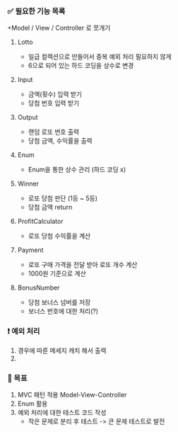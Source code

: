 ### ✅ 필요한 기능 목록


+Model / View / Controller 로 쪼개기

1. Lotto
   - 일급 컬렉션으로 만들어서 중복 예외 처리 필요하지 않게
   - 6으로 되어 있는 하드 코딩을 상수로 변경


2. Input
   - 금액(횟수) 입력 받기
   - 당첨 번호 입력 받기


3. Output
   - 랜덤 로또 번호 출력
   - 당첨 금액, 수익률을 출력


4. Enum
   - Enum을 통한 상수 관리 (하드 코딩 x)


5. Winner
   - 로또 당첨 판단 (1등 ~ 5등)
   - 당첨 금액 return


6. ProfitCalculator
    - 로또 당첨 수익률을 계산


7. Payment
   - 로또 구매 가격을 전달 받아 로또 개수 계산
   - 1000원 기준으로 계산


8. BonusNumber
   - 당첨 보너스 넘버를 저장
   - 보너스 번호에 대한 처리(?)


### ❗ 예외 처리 
1. 경우에 따른 메세지 캐치 해서 출력
2. 



### 📑 목표
1. MVC 패턴 적용 Model-View-Controller
2. Enum 활용
3. 예외 처리에 대한 테스트 코드 작성 
   - 작은 문제로 분리 후 테스트 -> 큰 문제 테스트로 발전